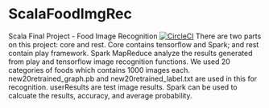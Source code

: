 # ScalaFoodImgRec
Scala Final Project - Food Image Recognition
[![CircleCI](https://circleci.com/gh/ToughJellyfish/ScalaFoodImgRec.svg?style=svg)](https://circleci.com/gh/ToughJellyfish/ScalaFoodImgRec)
There are two parts on this project: core and rest.
Core contains tensorflow and Spark; and rest contain play framework. 
Spark MapReduce analyze the results generated from play and tensorflow image recognition functions.
We used 20 categories of foods which contains 1000 images each. new20retrained_graph.pb and new20retrained_label.txt are used in this for recognition. 
userResults are test image results. Spark can be used to calcuate the results, accuracy, and average probability. 
